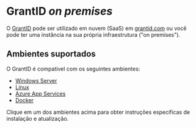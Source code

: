 ﻿# GrantID *on premises*

O [GrantID](../index.md) pode ser utilizado em nuvem (SaaS) em [grantid.com](https://grantid.com) ou você pode ter uma instância
na sua própria infraestrutura ("on premises").

## Ambientes suportados

O GrantID é compatível com os seguintes ambientes:

* [Windows Server](windows/index.md)
* [Linux](linux/index.md)
* [Azure App Services](azure/index.md)
* [Docker](docker/index.md)

Clique em um dos ambientes acima para obter instruções específicas de instalação e atualização.
